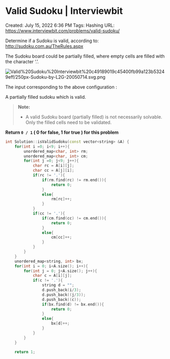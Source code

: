 # Valid Sudoku | Interviewbit

Created: July 15, 2022 6:36 PM
Tags: Hashing
URL: https://www.interviewbit.com/problems/valid-sudoku/

Determine if a Sudoku is valid, according to: http://sudoku.com.au/TheRules.aspx

The Sudoku board could be partially filled, where empty cells are filled with the character ‘.’.

![Valid%20Sudoku%20Interviewbit%20c49189019c45400fb99a123b53249eff/250px-Sudoku-by-L2G-20050714.svg.png](Valid%20Sudoku%20Interviewbit%20c49189019c45400fb99a123b53249eff/250px-Sudoku-by-L2G-20050714.svg.png)

The input corresponding to the above configuration :

A partially filled sudoku which is valid.

> 
> 
> 
> **Note:**
> 
> - A valid Sudoku board (partially filled) is not necessarily solvable. Only the filled cells need to be validated.

**Return `0 / 1` ( 0 for false, 1 for true ) for this problem**

```cpp
int Solution::isValidSudoku(const vector<string> &A) {
    for(int i =0; i<9; i++){
        unordered_map<char, int> rm;
        unordered_map<char, int> cm;
        for(int j =0; j<9; j++){
            char rc = A[i][j];
            char cc = A[j][i];
            if(rc != '.'){
                if(rm.find(rc) != rm.end()){
                    return 0;
                }
                else{
                    rm[rc]++;
                }
            } 
            if(cc != '.'){
                if(cm.find(cc) != cm.end()){
                    return 0;
                }
                else{
                    cm[cc]++;
                }
            }           
        }
    }
    unordered_map<string, int> bx;
    for(int i = 0; i<A.size(); i++){
        for(int j = 0; j<A.size(); j++){
            char c = A[i][j];
            if(c != '.'){
                string d = "";
                d.push_back(i/3);
                d.push_back((j/3));
                d.push_back((c));
                if(bx.find(d) != bx.end()){
                    return 0;
                }
                else{
                    bx[d]++;
                }
            }
        }
    }
    
    return 1;
```